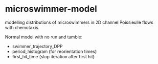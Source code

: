 # microswimmer-model
modelling distributions of microswimmers in 2D channel Poissieulle flows with chemotaxis.


Normal model with no run and tumble:
- swimmer_trajectory_DPP
- period_histogram  (for reorientation times)
- first_hit_time (stop iteration after first hit)